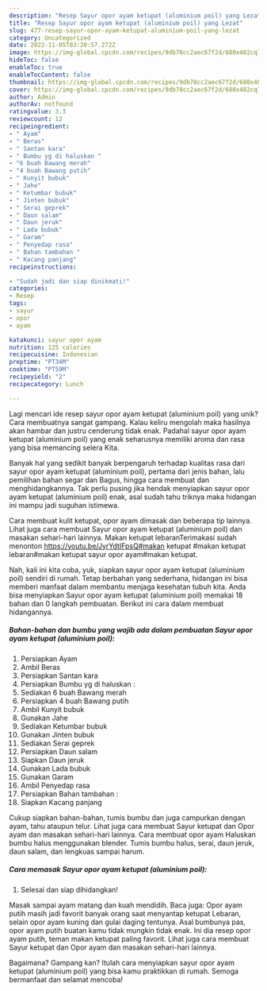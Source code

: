 ```yaml
---
description: "Resep Sayur opor ayam ketupat (aluminium poil) yang Lezat"
title: "Resep Sayur opor ayam ketupat (aluminium poil) yang Lezat"
slug: 477-resep-sayur-opor-ayam-ketupat-aluminium-poil-yang-lezat
category: Uncategorized
date: 2022-11-05T03:20:57.272Z
image: https://img-global.cpcdn.com/recipes/9db78cc2aec67f2d/680x482cq70/sayur-opor-ayam-ketupat-aluminium-poil-foto-resep-utama.jpg
hideToc: false
enableToc: true
enableTocContent: false
thumbnail: https://img-global.cpcdn.com/recipes/9db78cc2aec67f2d/680x482cq70/sayur-opor-ayam-ketupat-aluminium-poil-foto-resep-utama.jpg
cover: https://img-global.cpcdn.com/recipes/9db78cc2aec67f2d/680x482cq70/sayur-opor-ayam-ketupat-aluminium-poil-foto-resep-utama.jpg
author: Admin
authorAv: notfound
ratingvalue: 3.3
reviewcount: 12
recipeingredient:
- " Ayam"
- " Beras"
- " Santan kara"
- " Bumbu yg di haluskan "
- "6 buah Bawang merah"
- "4 buah Bawang putih"
- " Kunyit bubuk"
- " Jahe"
- " Ketumbar bubuk"
- " Jinten bubuk"
- " Serai geprek"
- " Daun salam"
- " Daun jeruk"
- " Lada bubuk"
- " Garam"
- " Penyedap rasa"
- " Bahan tambahan "
- " Kacang panjang"
recipeinstructions:

- "Sudah jadi dan siap dinikmati!"
categories:
- Resep
tags:
- sayur
- opor
- ayam

katakunci: sayur opor ayam 
nutrition: 125 calories
recipecuisine: Indonesian
preptime: "PT34M"
cooktime: "PT59M"
recipeyield: "2"
recipecategory: Lunch

---
```





Lagi mencari ide resep sayur opor ayam ketupat (aluminium poil) yang unik? Cara membuatnya sangat gampang. Kalau keliru mengolah maka hasilnya akan hambar dan justru cenderung tidak enak. Padahal sayur opor ayam ketupat (aluminium poil) yang enak seharusnya memiliki aroma dan rasa yang bisa memancing selera Kita.





Banyak hal yang sedikit banyak berpengaruh terhadap kualitas rasa dari sayur opor ayam ketupat (aluminium poil), pertama dari jenis bahan, lalu pemilihan bahan segar dan Bagus, hingga cara membuat dan menghidangkannya. Tak perlu pusing jika hendak menyiapkan sayur opor ayam ketupat (aluminium poil) enak,      asal sudah tahu triknya maka hidangan ini mampu jadi suguhan istimewa.














Cara membuat kulit ketupat, opor ayam dimasak dan beberapa tip lainnya. Lihat juga cara membuat Sayur opor ayam ketupat (aluminium poil) dan masakan sehari-hari lainnya. Makan ketupat lebaranTerimakasi sudah menonton https://youtu.be/JyrYdtIFpsQ#makan ketupat #makan ketupat lebaran#makan ketupat sayur opor ayam#makan ketupat.






Nah, kali ini kita coba, yuk, siapkan sayur opor ayam ketupat (aluminium poil) sendiri di rumah. Tetap berbahan yang sederhana, hidangan ini bisa memberi manfaat dalam membantu menjaga kesehatan tubuh kita. Anda bisa menyiapkan Sayur opor ayam ketupat (aluminium poil) memakai 18 bahan dan 0 langkah pembuatan. Berikut ini cara dalam membuat hidangannya.

<!--inarticleads1-->

##### Bahan-bahan dan bumbu yang wajib ada dalam pembuatan Sayur opor ayam ketupat (aluminium poil):

1. Persiapkan  Ayam
1. Ambil  Beras
1. Persiapkan  Santan kara
1. Persiapkan  Bumbu yg di haluskan :
1. Sediakan 6 buah Bawang merah
1. Persiapkan 4 buah Bawang putih
1. Ambil  Kunyit bubuk
1. Gunakan  Jahe
1. Sediakan  Ketumbar bubuk
1. Gunakan  Jinten bubuk
1. Sediakan  Serai geprek
1. Persiapkan  Daun salam
1. Siapkan  Daun jeruk
1. Gunakan  Lada bubuk
1. Gunakan  Garam
1. Ambil  Penyedap rasa
1. Persiapkan  Bahan tambahan :
1. Siapkan  Kacang panjang


Cukup siapkan bahan-bahan, tumis bumbu dan juga campurkan dengan ayam, tahu ataupun telur. Lihat juga cara membuat Sayur ketupat dan Opor ayam dan masakan sehari-hari lainnya. Cara membuat opor ayam Haluskan bumbu halus menggunakan blender. Tumis bumbu halus, serai, daun jeruk, daun salam, dan lengkuas sampai harum. 

<!--inarticleads2-->

##### Cara memasak Sayur opor ayam ketupat (aluminium poil):


1. Selesai dan siap dihidangkan!

Masak sampai ayam matang dan kuah mendidih. Baca juga: Opor ayam putih masih jadi favorit banyak orang saat menyantap ketupat Lebaran, selain opor ayam kuning dan gulai daging tentunya. Asal bumbunya pas, opor ayam putih buatan kamu tidak mungkin tidak enak. Ini dia resep opor ayam putih, teman makan ketupat paling favorit. Lihat juga cara membuat Sayur ketupat dan Opor ayam dan masakan sehari-hari lainnya. 

Bagaimana? Gampang kan? Itulah cara menyiapkan sayur opor ayam ketupat (aluminium poil) yang bisa kamu praktikkan di rumah. Semoga bermanfaat dan selamat mencoba!
